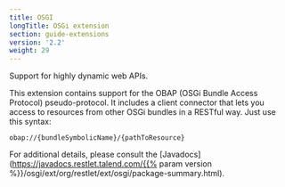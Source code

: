 ```yaml
---
title: OSGI
longTitle: OSGi extension
section: guide-extensions
version: '2.2'
weight: 29
---
```

Support for highly dynamic web APIs.

This extension contains support for the OBAP (OSGi Bundle Access Protocol) pseudo-protocol. It includes a client connector that lets you access to resources from other OSGi bundles in a RESTful way. Just use this syntax:

    obap://{bundleSymbolicName}/{pathToResource}

For additional details, please consult the
[Javadocs](https://javadocs.restlet.talend.com/{{% param version %}}/osgi/ext/org/restlet/ext/osgi/package-summary.html).
